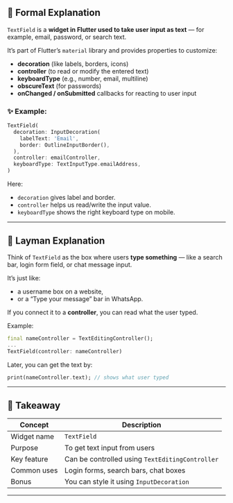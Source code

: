 

## 🧾 **Formal Explanation**

`TextField` is a **widget in Flutter used to take user input as text** — for example, email, password, or search text.

It’s part of Flutter’s `material` library and provides properties to customize:

* **decoration** (like labels, borders, icons)
* **controller** (to read or modify the entered text)
* **keyboardType** (e.g., number, email, multiline)
* **obscureText** (for passwords)
* **onChanged / onSubmitted** callbacks for reacting to user input

### ✨ Example:

```dart
TextField(
  decoration: InputDecoration(
    labelText: 'Email',
    border: OutlineInputBorder(),
  ),
  controller: emailController,
  keyboardType: TextInputType.emailAddress,
)
```

Here:

* `decoration` gives label and border.
* `controller` helps us read/write the input value.
* `keyboardType` shows the right keyboard type on mobile.

---

## 💬 **Layman Explanation**

Think of `TextField` as the box where users **type something** —
like a search bar, login form field, or chat message input.

It’s just like:

* a username box on a website,
* or a “Type your message” bar in WhatsApp.

If you connect it to a **controller**, you can read what the user typed.

Example:

```dart
final nameController = TextEditingController();
...
TextField(controller: nameController)
```

Later, you can get the text by:

```dart
print(nameController.text); // shows what user typed
```

---

## 🧠 **Takeaway**

| Concept     | Description                                     |
| ----------- | ----------------------------------------------- |
| Widget name | `TextField`                                     |
| Purpose     | To get text input from users                    |
| Key feature | Can be controlled using `TextEditingController` |
| Common uses | Login forms, search bars, chat boxes            |
| Bonus       | You can style it using `InputDecoration`        |

---


